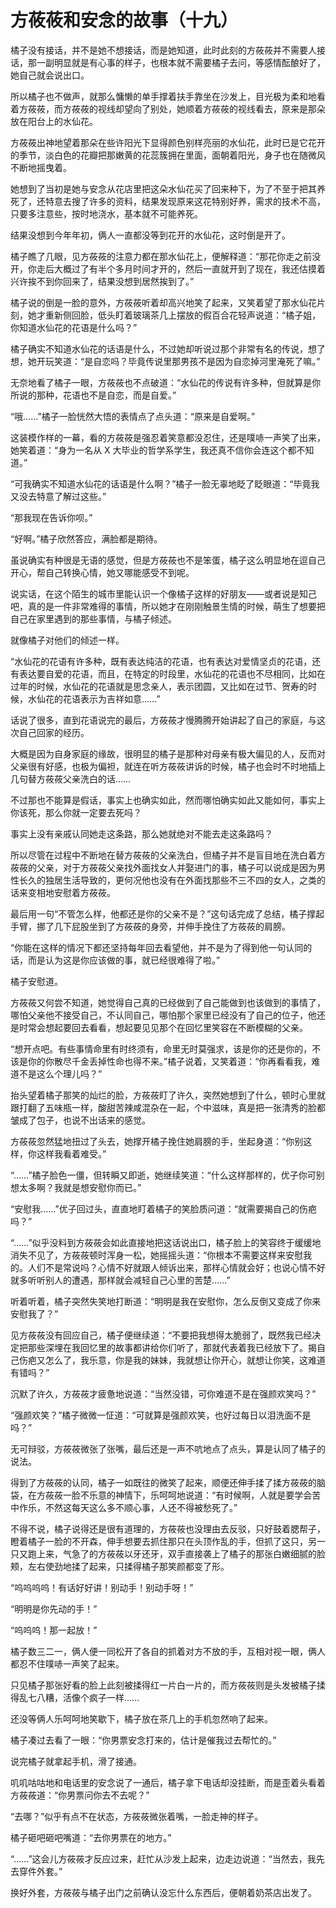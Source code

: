 # 方莜莜和安念的故事（十九）

橘子没有接话，并不是她不想接话，而是她知道，此时此刻的方莜莜并不需要人接话，那一副明显就是有心事的样子，也根本就不需要橘子去问，等感情酝酿好了，她自己就会说出口。

所以橘子也不做声，就那么慵懒的单手撑着扶手靠坐在沙发上，目光极为柔和地看着方莜莜，而方莜莜的视线却望向了别处，她顺着方莜莜的视线看去，原来是那朵放在阳台上的水仙花。

方莜莜出神地望着那朵在些许阳光下显得颜色别样亮丽的水仙花，此时已是它花开的季节，淡白色的花瓣把那嫩黄的花蕊簇拥在里面，面朝着阳光，身子也在随微风不断地摇曳着。

她想到了当初是她与安念从花店里把这朵水仙花买了回来种下，为了不至于把其养死了，还特意去搜了许多的资料，结果发现原来这花特别好养，需求的技术不高，只要多注意些，按时地浇水，基本就不可能养死。

结果没想到今年年初，俩人一直都没等到花开的水仙花，这时倒是开了。

橘子瞧了几眼，见方莜莜的注意力都在那水仙花上，便解释道：“那花你走之前没开，你走后大概过了有半个多月时间才开的，然后一直就开到了现在，我还估摸着兴许挨不到你回来了，结果没想到居然挨到了。”

橘子说的倒是一脸的意外，方莜莜听着却高兴地笑了起来，又笑着望了那水仙花片刻，她才重新侧回脸，低头盯着玻璃茶几上摆放的假百合花轻声说道：“橘子姐，你知道水仙花的花语是什么吗？”

橘子确实不知道水仙花的话语是什么，不过她却听说过那个非常有名的传说，想了想，她开玩笑道：“是自恋吗？毕竟传说里那男孩不是因为自恋掉河里淹死了嘛。”

无奈地看了橘子一眼，方莜莜也不点破道：“水仙花的传说有许多种，但就算是你所说的那种，花语也不是自恋，而是自爱。”

“哦……”橘子一脸恍然大悟的表情点了点头道：“原来是自爱啊。”

这装模作样的一幕，看的方莜莜是强忍着笑意都没忍住，还是噗哧一声笑了出来，她笑着道：“身为一名从 X 大毕业的哲学系学生，我还真不信你会连这个都不知道。”

“可我确实不知道水仙花的话语是什么啊？”橘子一脸无辜地眨了眨眼道：“毕竟我又没去特意了解过这些。”

“那我现在告诉你呗。”

“好啊。”橘子欣然答应，满脸都是期待。

虽说确实有种很是无语的感觉，但是方莜莜也不是笨蛋，橘子这么明显地在逗自己开心，帮自己转换心情，她又哪能感受不到呢。

说实话，在这个陌生的城市里能认识一个像橘子这样的好朋友——或者说是知己吧，真的是一件非常难得的事情，所以她才在刚刚触景生情的时候，萌生了想要把自己在家里遇到的那些事情，与橘子倾述。

就像橘子对他们的倾述一样。

“水仙花的花语有许多种，既有表达纯洁的花语，也有表达对爱情坚贞的花语，还有表达要自爱的花语，而且，在特定的时段里，水仙花的花语也不尽相同，比如在过年的时候，水仙花的花语就是思念亲人，表示团圆，又比如在过节、贺寿的时候，水仙花的花语表示为吉祥如意……”

话说了很多，直到花语说完的最后，方莜莜才慢腾腾开始讲起了自己的家庭，与这次自己回家的经历。

大概是因为自身家庭的缘故，很明显的橘子是那种对母亲有极大偏见的人，反而对父亲很有好感，也极为偏袒，就连在听方莜莜讲诉的时候，橘子也会时不时地插上几句替方莜莜父亲洗白的话……

不过那也不能算是假话，事实上也确实如此，然而哪怕确实如此又能如何，事实上你该死，那么你就一定要去死吗？

事实上没有亲戚认同她走这条路，那么她就绝对不能去走这条路吗？

所以尽管在过程中不断地在替方莜莜的父亲洗白，但橘子并不是盲目地在洗白着方莜莜的父亲，对于方莜莜父亲找外面找女人并娶进门的事，橘子可以说成是因为男性长久的独居生活导致的，更何况他也没有在外面找那些不三不四的女人，之类的话来变相地安慰着方莜莜。

最后用一句“不管怎么样，他都还是你的父亲不是？”这句话完成了总结，橘子撑起手臂，挪了几下屁股坐到了方莜莜的身旁，并伸手挽住了方莜莜的肩膀。

“你能在这样的情况下都还坚持每年回去看望他，并不是为了得到他一句认同的话，而是认为这是你应该做的事，就已经很难得了啦。”

橘子安慰道。

方莜莜又何尝不知道，她觉得自己真的已经做到了自己能做到也该做到的事情了，哪怕父亲他不接受自己，不认同自己，哪怕那个家里已经没有了自己的位子，他还是时常会想起要回去看看，想起要见见那个在回忆里笑容在不断模糊的父亲。

“想开点吧。有些事情命里有时终须有，命里无时莫强求，该是你的还是你的，不该是你的你散尽千金丢掉性命也得不来。”橘子说着，又笑着道：“你再看看我，难道不是这么个理儿吗？”

抬头望着橘子那笑的灿烂的脸，方莜莜盯了许久，突然她想到了什么，顿时心里就跟打翻了五味瓶一样，酸甜苦辣咸混杂在一起，个中滋味，真是把一张清秀的脸都皱成了包子，也说不出话来的感觉。

方莜莜忽然猛地扭过了头去，她撑开橘子挽住她肩膀的手，坐起身道：“你别这样，你这样我看着难受。”

“……”橘子脸色一僵，但转瞬又即逝，她继续笑道：“什么这样那样的，优子你可别想太多啊？我就是想安慰你而已。”

“安慰我……”优子回过头，直直地盯着橘子的笑脸质问道：“就需要揭自己的伤疤吗？”

“……”似乎没料到方莜莜会如此直接地把这话说出口，橘子脸上的笑容终于缓缓地消失不见了，方莜莜顿时浑身一松，她摇摇头道：“你根本不需要这样来安慰我的。人们不是常说吗？心情不好就跟人倾诉出来，那样心情就会好；也说心情不好就多听听别人的遭遇，那样就会减轻自己心里的苦楚……”

听着听着，橘子突然失笑地打断道：“明明是我在安慰你，怎么反倒又变成了你来安慰我了？”

见方莜莜没有回应自己，橘子便继续道：“不要把我想得太脆弱了，既然我已经决定把那些深埋在我回忆里的故事都讲给你们听了，那就代表着我已经放下了。揭自己伤疤又怎么了，我乐意，你是我的妹妹，我就想让你开心，就想让你笑，这难道有错吗？”

沉默了许久，方莜莜才疲惫地说道：“当然没错，可你难道不是在强颜欢笑吗？”

“强颜欢笑？”橘子微微一怔道：“可就算是强颜欢笑，也好过每日以泪洗面不是吗？”

无可辩驳，方莜莜微张了张嘴，最后还是一声不吭地点了点头，算是认同了橘子的说法。

得到了方莜莜的认同，橘子一如既往的微笑了起来，顺便还伸手揉了揉方莜莜的脑袋，在方莜莜一脸不乐意的神情下，乐呵呵地说道：“有时候啊，人就是要学会苦中作乐，不然这每天这么多不顺心事，人还不得被愁死了。”

不得不说，橘子说得还是很有道理的，方莜莜也没理由去反驳，只好鼓着腮帮子，瞪着橘子一脸的不开森，伸手想要去抓住那只在头顶作乱的手，但抓了这只，另一只又跑上来，气急了的方莜莜以牙还牙，双手直接袭上了橘子的那张白嫩细腻的脸颊，左右使劲地揉了起来，只揉得橘子那笑颜都变了形。

“呜呜呜呜！有话好好讲！别动手！别动手呀！”

“明明是你先动的手！”

“呜呜呜！那一起放！”

橘子数三二一，俩人便一同松开了各自的抓着对方不放的手，互相对视一眼，俩人都忍不住噗哧一声笑了起来。

只见橘子那张好看的脸上此刻被揉得红一片白一片的，而方莜莜则是头发被橘子揉得乱七八糟，活像个疯子一样……

还没等俩人乐呵呵地笑歇下，橘子放在茶几上的手机忽然响了起来。

橘子凑过去看了一眼：“你男票安念打来的，估计是催我过去帮忙的。”

说完橘子就拿起手机，滑了接通。

叽叽咕咕地和电话里的安念说了一通后，橘子拿下电话却没挂断，而是歪着头看着方莜莜道：“你男票问你去不去呢？”

“去哪？”似乎有点不在状态，方莜莜微张着嘴，一脸走神的样子。

橘子砸吧砸吧嘴道：“去你男票在的地方。”

“……”这会儿方莜莜才反应过来，赶忙从沙发上起来，边走边说道：“当然去，我先去穿件外套。”

换好外套，方莜莜与橘子出门之前确认没忘什么东西后，便朝着奶茶店出发了。
